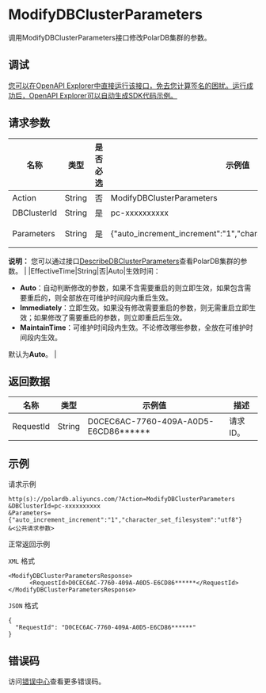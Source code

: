 # ModifyDBClusterParameters

调用ModifyDBClusterParameters接口修改PolarDB集群的参数。

## 调试

[您可以在OpenAPI Explorer中直接运行该接口，免去您计算签名的困扰。运行成功后，OpenAPI Explorer可以自动生成SDK代码示例。](https://api.aliyun.com/#product=polardb&api=ModifyDBClusterParameters&type=RPC&version=2017-08-01)

## 请求参数

|名称|类型|是否必选|示例值|描述|
|--|--|----|---|--|
|Action|String|否|ModifyDBClusterParameters|系统规定参数，取值为**ModifyDBClusterParameters**。 |
|DBClusterId|String|是|pc-xxxxxxxxxx|集群ID。 |
|Parameters|String|是|\{"auto\_increment\_increment":"1","character\_set\_filesystem":"utf8"\}|参数及其值的JSON串，参数的值都是字符串类型，例如`{"auto_increment_increment":"1","character_set_filesystem":"utf8"}`。

 **说明：** 您可以通过接口[DescribeDBClusterParameters](~~98122~~)查看PolarDB集群的参数。 |
|EffectiveTime|String|否|Auto|生效时间：

 -   **Auto**：自动判断修改的参数，如果不含需要重启的则立即生效，如果包含需要重启的，则全部放在可维护时间段内重启生效。
-   **Immediately**：立即生效。如果没有修改需要重启的参数，则无需重启立即生效；如果修改了需要重启的参数，则立即重启后生效。
-   **MaintainTime**：可维护时间段内生效。不论修改哪些参数，全放在可维护时间段内生效。

 默认为**Auto**。 |

## 返回数据

|名称|类型|示例值|描述|
|--|--|---|--|
|RequestId|String|D0CEC6AC-7760-409A-A0D5-E6CD86\*\*\*\*\*\*|请求ID。 |

## 示例

请求示例

```
http(s)://polardb.aliyuncs.com/?Action=ModifyDBClusterParameters
&DBClusterId=pc-xxxxxxxxxx
&Parameters={"auto_increment_increment":"1","character_set_filesystem":"utf8"} 
&<公共请求参数>
```

正常返回示例

`XML` 格式

```
<ModifyDBClusterParametersResponse>  
	  <RequestId>D0CEC6AC-7760-409A-A0D5-E6CD86******</RequestId>
</ModifyDBClusterParametersResponse>
```

`JSON` 格式

```
{
  "RequestId": "D0CEC6AC-7760-409A-A0D5-E6CD86******"
}
```

## 错误码

访问[错误中心](https://error-center.aliyun.com/status/product/polardb)查看更多错误码。

